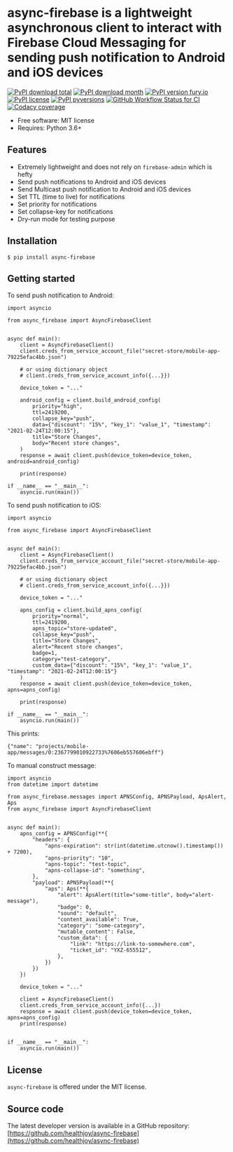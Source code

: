 # async-firebase is a lightweight asynchronous client to interact with Firebase Cloud Messaging for sending push notification to Android and iOS devices

[![PyPI download total](https://img.shields.io/pypi/dt/async-firebase.svg)](https://pypi.python.org/pypi/async-firebase/)
[![PyPI download month](https://img.shields.io/pypi/dm/async-firebase.svg)](https://pypi.python.org/pypi/async-firebase/)
[![PyPI version fury.io](https://badge.fury.io/py/async-firebase.svg)](https://pypi.python.org/pypi/async-firebase/)
[![PyPI license](https://img.shields.io/pypi/l/async-firebase.svg)](https://pypi.python.org/pypi/async-firebase/)
[![PyPI pyversions](https://img.shields.io/pypi/pyversions/async-firebase.svg)](https://pypi.python.org/pypi/async-firebase/)
[![GitHub Workflow Status for CI](https://img.shields.io/github/workflow/status/healthjoy/async-firebase/CI?label=CI&logo=github)](https://github.com/healthjoy/async-firebase/actions?query=workflow%3ACI)
[![Codacy coverage](https://img.shields.io/codacy/coverage/b6a59cdf5ca64eab9104928d4f9bbb97?logo=codacy)](https://app.codacy.com/gh/healthjoy/async-firebase/dashboard)


  * Free software: MIT license
  * Requires: Python 3.6+

## Features

  * Extremely lightweight and does not rely on ``firebase-admin`` which is hefty
  * Send push notifications to Android and iOS devices
  * Send Multicast push notification to Android and iOS devices
  * Set TTL (time to live) for notifications
  * Set priority for notifications
  * Set collapse-key for notifications
  * Dry-run mode for testing purpose

## Installation
```shell script
$ pip install async-firebase
```

## Getting started
To send push notification to Android:
```python3
import asyncio

from async_firebase import AsyncFirebaseClient


async def main():
    client = AsyncFirebaseClient()
    client.creds_from_service_account_file("secret-store/mobile-app-79225efac4bb.json")

    # or using dictionary object
    # client.creds_from_service_account_info({...}})

    device_token = "..."

    android_config = client.build_android_config(
        priority="high",
        ttl=2419200,
        collapse_key="push",
        data={"discount": "15%", "key_1": "value_1", "timestamp": "2021-02-24T12:00:15"},
        title="Store Changes",
        body="Recent store changes",
    )
    response = await client.push(device_token=device_token, android=android_config)

    print(response)

if __name__ == "__main__":
    asyncio.run(main())
```

To send push notification to iOS:

```python3
import asyncio

from async_firebase import AsyncFirebaseClient


async def main():
    client = AsyncFirebaseClient()
    client.creds_from_service_account_file("secret-store/mobile-app-79225efac4bb.json")

    # or using dictionary object
    # client.creds_from_service_account_info({...}})

    device_token = "..."

    apns_config = client.build_apns_config(
        priority="normal",
        ttl=2419200,
        apns_topic="store-updated",
        collapse_key="push",
        title="Store Changes",
        alert="Recent store changes",
        badge=1,
        category="test-category",
        custom_data={"discount": "15%", "key_1": "value_1", "timestamp": "2021-02-24T12:00:15"}
    )
    response = await client.push(device_token=device_token, apns=apns_config)

    print(response)

if __name__ == "__main__":
    asyncio.run(main())
```

This prints:

```shell script
{"name": "projects/mobile-app/messages/0:2367799010922733%7606eb557606ebff"}
```

To manual construct message:
```python3
import asyncio
from datetime import datetime

from async_firebase.messages import APNSConfig, APNSPayload, ApsAlert, Aps
from async_firebase import AsyncFirebaseClient


async def main():
    apns_config = APNSConfig(**{
        "headers": {
            "apns-expiration": str(int(datetime.utcnow().timestamp()) + 7200),
            "apns-priority": "10",
            "apns-topic": "test-topic",
            "apns-collapse-id": "something",
        },
        "payload": APNSPayload(**{
            "aps": Aps(**{
                "alert": ApsAlert(title="some-title", body="alert-message"),
                "badge": 0,
                "sound": "default",
                "content_available": True,
                "category": "some-category",
                "mutable_content": False,
                "custom_data": {
                    "link": "https://link-to-somewhere.com",
                    "ticket_id": "YXZ-655512",
                },
            })
        })
    })

    device_token = "..."

    client = AsyncFirebaseClient()
    client.creds_from_service_account_info({...})
    response = await client.push(device_token=device_token, apns=apns_config)
    print(response)


if __name__ == "__main__":
    asyncio.run(main())
```

## License

``async-firebase`` is offered under the MIT license.

## Source code

The latest developer version is available in a GitHub repository:
[https://github.com/healthjoy/async-firebase](https://github.com/healthjoy/async-firebase)
